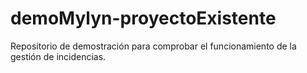 demoMylyn-proyectoExistente
===========================

Repositorio de demostración para comprobar el funcionamiento de la gestión de incidencias.
